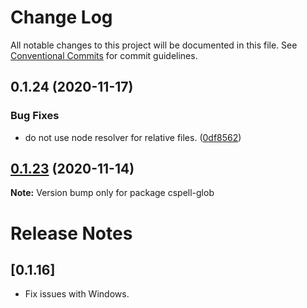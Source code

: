 # Change Log

All notable changes to this project will be documented in this file.
See [Conventional Commits](https://conventionalcommits.org) for commit guidelines.

## 0.1.24 (2020-11-17)

### Bug Fixes

-   do not use node resolver for relative files. ([0df8562](https://github.com/streetsidesoftware/cspell/commit/0df85625da5b667f5817fc710b44fa74b636d9a1))

## [0.1.23](https://github.com/streetsidesoftware/cspell/compare/cspell-glob@0.1.21...cspell-glob@0.1.23) (2020-11-14)

**Note:** Version bump only for package cspell-glob

# Release Notes

## [0.1.16]

-   Fix issues with Windows.
